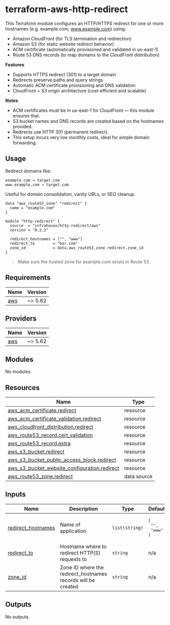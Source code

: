 # terraform-aws-http-redirect

This Terraform module configures an HTTP/HTTPS redirect for one or more hostnames (e.g. example.com, www.example.com) using:

* Amazon CloudFront (for TLS termination and redirection)
* Amazon S3 (for static website redirect behavior)
* ACM certificate (automatically provisioned and validated in us-east-1)
* Route 53 DNS records (to map domains to the CloudFront distribution)

**Features**
 
* Supports HTTPS redirect (301) to a target domain
* Redirects preserve paths and query strings
* Automatic ACM certificate provisioning and DNS validation
* CloudFront + S3 origin architecture (cost-efficient and scalable)

**Notes**

* ACM certificates must be in us-east-1 for CloudFront — this module ensures that.
* S3 bucket names and DNS records are created based on the hostnames provided.
* Redirects use HTTP 301 (permanent redirect).
* This setup incurs very low monthly costs, ideal for simple domain forwarding.

## Usage

Redirect domains like:
```
example.com → target.com
www.example.com → target.com
```
Useful for domain consolidation, vanity URLs, or SEO cleanup.

```hcl
data "aws_route53_zone" "redirect" {
  name = "example.com"
}

module "http-redirect" {
  source  = "infrahouse/http-redirect/aws"
  version = "0.2.2"

  redirect_hostnames = ["", "www"]
  redirect_to        = "bar.com"
  zone_id            = data.aws_route53_zone.redirect.zone_id
}
```
> Make sure the hosted zone for example.com exists in Route 53.
## Requirements

| Name | Version |
|------|---------|
| <a name="requirement_aws"></a> [aws](#requirement\_aws) | ~> 5.62 |

## Providers

| Name | Version |
|------|---------|
| <a name="provider_aws"></a> [aws](#provider\_aws) | ~> 5.62 |

## Modules

No modules.

## Resources

| Name | Type |
|------|------|
| [aws_acm_certificate.redirect](https://registry.terraform.io/providers/hashicorp/aws/latest/docs/resources/acm_certificate) | resource |
| [aws_acm_certificate_validation.redirect](https://registry.terraform.io/providers/hashicorp/aws/latest/docs/resources/acm_certificate_validation) | resource |
| [aws_cloudfront_distribution.redirect](https://registry.terraform.io/providers/hashicorp/aws/latest/docs/resources/cloudfront_distribution) | resource |
| [aws_route53_record.cert_validation](https://registry.terraform.io/providers/hashicorp/aws/latest/docs/resources/route53_record) | resource |
| [aws_route53_record.extra](https://registry.terraform.io/providers/hashicorp/aws/latest/docs/resources/route53_record) | resource |
| [aws_s3_bucket.redirect](https://registry.terraform.io/providers/hashicorp/aws/latest/docs/resources/s3_bucket) | resource |
| [aws_s3_bucket_public_access_block.redirect](https://registry.terraform.io/providers/hashicorp/aws/latest/docs/resources/s3_bucket_public_access_block) | resource |
| [aws_s3_bucket_website_configuration.redirect](https://registry.terraform.io/providers/hashicorp/aws/latest/docs/resources/s3_bucket_website_configuration) | resource |
| [aws_route53_zone.redirect](https://registry.terraform.io/providers/hashicorp/aws/latest/docs/data-sources/route53_zone) | data source |

## Inputs

| Name | Description | Type | Default | Required |
|------|-------------|------|---------|:--------:|
| <a name="input_redirect_hostnames"></a> [redirect\_hostnames](#input\_redirect\_hostnames) | Name of application | `list(string)` | <pre>[<br/>  "",<br/>  "www"<br/>]</pre> | no |
| <a name="input_redirect_to"></a> [redirect\_to](#input\_redirect\_to) | Hostname where to redirect HTTP(S) requests to | `string` | n/a | yes |
| <a name="input_zone_id"></a> [zone\_id](#input\_zone\_id) | Zone ID where the redirect\_hostnames records will be created | `string` | n/a | yes |

## Outputs

No outputs.
